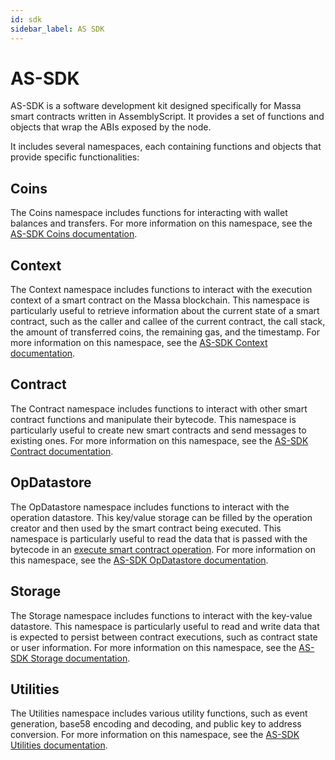 ```yaml
---
id: sdk
sidebar_label: AS SDK
---
```


# AS-SDK

AS-SDK is a software development kit designed specifically for Massa smart contracts written in AssemblyScript. It provides a set of functions and objects that wrap the ABIs exposed by the node.

It includes several namespaces, each containing functions and objects that provide specific functionalities:

## Coins

The Coins namespace includes functions for interacting with wallet balances and transfers. For more information on this namespace, see the [AS-SDK Coins documentation](https://as-sdk.docs.massa.net/modules/Coins.html).

<!-- or take a [tour of its functionalities](todo). -->

## Context

The Context namespace includes functions to interact with the execution context of a smart contract on the Massa blockchain. This namespace is particularly useful to retrieve information about the current state of a smart contract, such as the caller and callee of the current contract, the call stack, the amount of transferred coins, the remaining gas, and the timestamp. For more information on this namespace, see the [AS-SDK Context documentation](https://as-sdk.docs.massa.net/modules/Context.html).

<!-- or take a [tour of its functionalities](todo). -->

## Contract

The Contract namespace includes functions to interact with other smart contract functions and manipulate their bytecode. This namespace is particularly useful to create new smart contracts and send messages to existing ones. For more information on this namespace, see the [AS-SDK Contract documentation](https://as-sdk.docs.massa.net/modules/Contract.html).

<!-- or take a [tour of its functionalities](todo). -->

## OpDatastore

The OpDatastore namespace includes functions to interact with the operation datastore. This key/value storage can be filled by the operation creator and then used by the smart contract being executed. This namespace is particularly useful to read the data that is passed with the bytecode in an [execute smart contract operation](/docs/learn/architecture/basic-concepts#smart-contract-operations). For more information on this namespace, see the [AS-SDK OpDatastore documentation](https://as-sdk.docs.massa.net/modules/OpDatastore.html).

<!-- or take a [tour of its functionalities](todo). -->

## Storage

The Storage namespace includes functions to interact with the key-value datastore. This namespace is particularly useful to read and write data that is expected to persist between contract executions, such as contract state or user information. For more information on this namespace, see the [AS-SDK Storage documentation](https://as-sdk.docs.massa.net/modules/Storage.html).

<!-- or take a [tour of its functionalities](todo). -->

## Utilities

The Utilities namespace includes various utility functions, such as event generation, base58 encoding and decoding, and public key to address conversion. For more information on this namespace, see the [AS-SDK Utilities documentation](https://as-sdk.docs.massa.net/modules/Utilities.html).

<!-- or take a [tour of its functionalities](todo). -->
